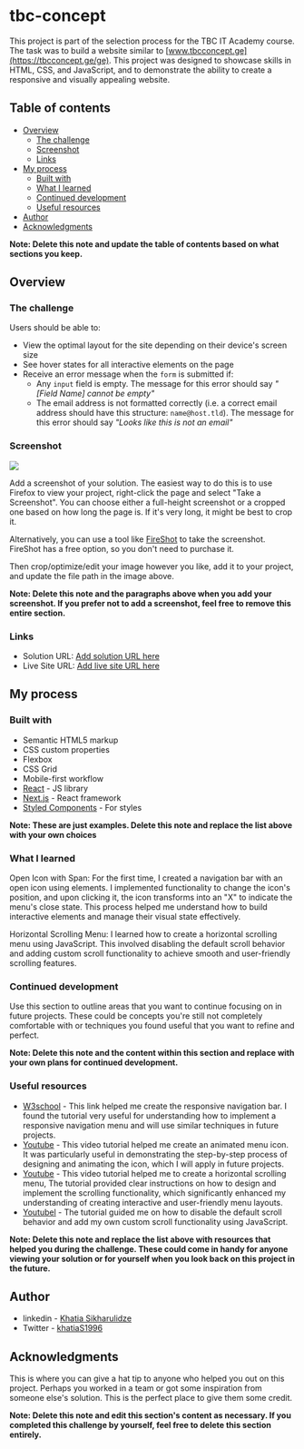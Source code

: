 # tbc-concept

This project is part of the selection process for the TBC IT Academy course. The task was to build a website similar to [www.tbcconcept.ge](https://tbcconcept.ge/ge). This project was designed to showcase skills in HTML, CSS, and JavaScript, and to demonstrate the ability to create a responsive and visually appealing website.

## Table of contents

- [Overview](#overview)
  - [The challenge](#the-challenge)
  - [Screenshot](#screenshot)
  - [Links](#links)
- [My process](#my-process)
  - [Built with](#built-with)
  - [What I learned](#what-i-learned)
  - [Continued development](#continued-development)
  - [Useful resources](#useful-resources)
- [Author](#author)
- [Acknowledgments](#acknowledgments)

**Note: Delete this note and update the table of contents based on what sections you keep.**

## Overview

### The challenge

Users should be able to:

- View the optimal layout for the site depending on their device's screen size
- See hover states for all interactive elements on the page
- Receive an error message when the `form` is submitted if:
  - Any `input` field is empty. The message for this error should say *"[Field Name] cannot be empty"*
  - The email address is not formatted correctly (i.e. a correct email address should have this structure: `name@host.tld`). The message for this error should say *"Looks like this is not an email"*

### Screenshot

![](./screenshot.jpg)

Add a screenshot of your solution. The easiest way to do this is to use Firefox to view your project, right-click the page and select "Take a Screenshot". You can choose either a full-height screenshot or a cropped one based on how long the page is. If it's very long, it might be best to crop it.

Alternatively, you can use a tool like [FireShot](https://getfireshot.com/) to take the screenshot. FireShot has a free option, so you don't need to purchase it. 

Then crop/optimize/edit your image however you like, add it to your project, and update the file path in the image above.

**Note: Delete this note and the paragraphs above when you add your screenshot. If you prefer not to add a screenshot, feel free to remove this entire section.**

### Links

- Solution URL: [Add solution URL here](https://your-solution-url.com)
- Live Site URL: [Add live site URL here](https://your-live-site-url.com)

## My process

### Built with

- Semantic HTML5 markup
- CSS custom properties
- Flexbox
- CSS Grid
- Mobile-first workflow
- [React](https://reactjs.org/) - JS library
- [Next.js](https://nextjs.org/) - React framework
- [Styled Components](https://styled-components.com/) - For styles

**Note: These are just examples. Delete this note and replace the list above with your own choices**

### What I learned

Open Icon with Span: For the first time, I created a navigation bar with an open icon using <span> elements. I implemented functionality to change the icon's position, and upon clicking it, the icon transforms into an "X" to indicate the menu's close state. This process helped me understand how to build interactive elements and manage their visual state effectively.

Horizontal Scrolling Menu: I learned how to create a horizontal scrolling menu using JavaScript. This involved disabling the default scroll behavior and adding custom scroll functionality to achieve smooth and user-friendly scrolling features.



### Continued development

Use this section to outline areas that you want to continue focusing on in future projects. These could be concepts you're still not completely comfortable with or techniques you found useful that you want to refine and perfect.

**Note: Delete this note and the content within this section and replace with your own plans for continued development.**

### Useful resources

- [W3school](https://www.w3schools.com/howto/howto_js_topnav_responsive.asp) - This link helped me create the responsive navigation bar. I found the tutorial very useful for understanding how to implement a responsive navigation menu and will use similar techniques in future projects.
- [Youtube](https://www.youtube.com/watch?v=JLfBo4p9ANw&t=307s) - This video tutorial helped me create an animated menu icon. It was particularly useful in demonstrating the step-by-step process of designing and animating the icon, which I will apply in future projects.
- [Youtube](https://www.youtube.com/watch?v=2_E5uoiLCLY) - This video tutorial helped me to create a horizontal scrolling menu, The tutorial provided clear instructions on how to design and implement the scrolling functionality, which significantly enhanced my understanding of creating interactive and user-friendly menu layouts.
- [Youtubel](https://www.youtube.com/watch?v=PsNaoDhzQm0) - The tutorial guided me on how to disable the default scroll behavior and add my own custom scroll functionality using JavaScript.


**Note: Delete this note and replace the list above with resources that helped you during the challenge. These could come in handy for anyone viewing your solution or for yourself when you look back on this project in the future.**

## Author

- linkedin - [Khatia Sikharulidze](https://www.linkedin.com/in/khatia-sikharulidze-800a362b7/)
- Twitter - [khatiaS1996](https://x.com/khatiaS1996)



## Acknowledgments

This is where you can give a hat tip to anyone who helped you out on this project. Perhaps you worked in a team or got some inspiration from someone else's solution. This is the perfect place to give them some credit.

**Note: Delete this note and edit this section's content as necessary. If you completed this challenge by yourself, feel free to delete this section entirely.**

